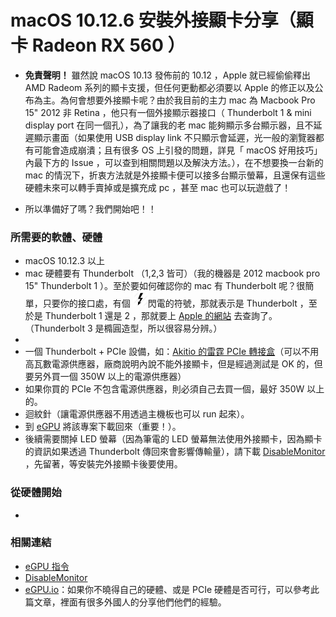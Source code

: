 # macOS 10.12.6 安裝外接顯卡分享（顯卡 Radeon RX 560 ）

* __免責聲明！__ 雖然說 macOS 10.13 發佈前的 10.12 ，Apple 就已經偷偷釋出 AMD Radeom 系列的顯卡支援，但任何更動都必須要以 Apple 的修正以及公布為主。為何會想要外接顯卡呢？由於我目前的主力 mac 為 Macbook Pro 15" 2012 非 Retina ，他只有一個外接顯示器接口（ Thunderbolt 1 & mini display port 在同一個孔），為了讓我的老 mac 能夠顯示多台顯示器，且不延遲顯示畫面（如果使用 USB display link 不只顯示會延遲，光一般的瀏覽器都有可能會造成崩潰；且有很多 OS 上引發的問題，詳見「 macOS 好用技巧」內最下方的 Issue ，可以查到相關問題以及解決方法。），在不想要換一台新的 mac 的情況下，折衷方法就是外接顯卡便可以接多台顯示螢幕，且還保有這些硬體未來可以轉手賣掉或是擴充成 pc ，甚至 mac 也可以玩遊戲了！

* 所以準備好了嗎？我們開始吧！！

### 所需要的軟體、硬體

* macOS 10.12.3 以上
* mac 硬體要有 Thunderbolt （1,2,3 皆可）（我的機器是 2012 macbook pro 15" Thunderbolt 1 ）。至於要如何確認你的 mac 有 Thunderbolt 呢？很簡單，只要你的接口處，有個 ![閃電](Thunderbolt.png)閃電的符號，那就表示是 Thunderbolt ，至於是 Thunderbolt 1 還是 2 ，那就要上 [Apple 的網站](https://support.apple.com/zh-tw/HT204154) 去查詢了。（Thunderbolt 3 是橢圓造型，所以很容易分辨。）
*
* 一個 Thunderbolt + PCIe 設備，如：[Akitio 的雷霆 PCIe 轉接盒](http://www.akitio.com.tw/accessories/thunder2-pcie-box)（可以不用高瓦數電源供應器，廠商說明內說不能外接顯卡，但是經過測試是 OK 的，但要另外買一個 350W 以上的電源供應器）
* 如果你買的 PCIe 不包含電源供應器，則必須自己去買一個，最好 350W 以上的。
* 迴紋針（讓電源供應器不用透過主機板也可以 run 起來）。
* 到 [eGPU](https://github.com/goalque/automate-eGPU) 將該專案下載回來（重要！）。
* 後續需要關掉 LED 螢幕（因為筆電的 LED 螢幕無法使用外接顯卡，因為顯卡的資訊如果透過 Thunderbolt 傳回來會影響傳輸量），請下載 [DisableMonitor](https://github.com/Eun/DisableMonitor) ，先留著，等安裝完外接顯卡後要使用。

### 從硬體開始

* 

### 相關連結
* [eGPU 指令](https://github.com/goalque/automate-eGPU)
* [DisableMonitor](https://github.com/Eun/DisableMonitor)
* [eGPU.io](https://egpu.io/setup-guide-external-graphics-card-mac/)：如果你不曉得自己的硬體、或是 PCIe 硬體是否可行，可以參考此篇文章，裡面有很多外國人的分享他們他們的經驗。